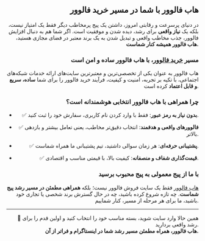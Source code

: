 <h2 class="" style="text-align: right;" data-start="180" data-end="220">هاب فالوور با شما در مسیر خرید فالوور</h2>
<p class="" style="text-align: right;" data-start="222" data-end="489">در دنیای پرسرعت و رقابتی امروز، داشتن یک پیج پرمخاطب دیگر فقط یک امتیاز نیست، بلکه یک <strong data-start="308" data-end="322">نیاز واقعی</strong> برای رشد، دیده شدن و موفقیت است. اگر شما هم به دنبال افزایش فالوور، جذب مخاطب واقعی و تبدیل شدن به یک برند معتبر در فضای مجازی هستید، <strong data-start="457" data-end="489">هاب فالوور همیشه کنار شماست.</strong></p>

<h3 class="" style="text-align: right;" data-start="491" data-end="541">مسیر <a href="https://www.hubfollower.com/">خرید فالوور</a>، با هاب فالوور ساده و امن است</h3>
<p class="" style="text-align: right;" data-start="543" data-end="734">هاب فالوور به عنوان یکی از تخصصی‌ترین و معتبرترین سایت‌های ارائه خدمات شبکه‌های اجتماعی، با تکیه بر تجربه، امنیت و کیفیت، فرآیند خرید فالوور را برای شما <strong data-start="696" data-end="724">ساده، سریع و قابل اعتماد</strong> کرده است.</p>

<h3 class="" style="text-align: right;" data-start="736" data-end="787">چرا همراهی با هاب فالوور انتخابی هوشمندانه است؟</h3>
<ul style="text-align: right;" data-start="789" data-end="1111">
 	<li class="" data-start="789" data-end="871">
<p class="" data-start="791" data-end="871">✅ <strong data-start="793" data-end="818">بدون نیاز به رمز عبور</strong>: فقط با وارد کردن نام کاربری، سفارش خود را ثبت کنید.</p>
</li>
 	<li class="" data-start="872" data-end="961">
<p class="" data-start="874" data-end="961">✅ <strong data-start="876" data-end="904">فالوورهای واقعی و هدفمند</strong>: انتخاب دقیق‌تر مخاطب، یعنی تعامل بیشتر و بازدهی بالاتر.</p>
</li>
 	<li class="" data-start="962" data-end="1038">
<p class="" data-start="964" data-end="1038">✅ <strong data-start="966" data-end="986">پشتیبانی حرفه‌ای</strong>: هر زمان سوالی داشتید، تیم پشتیبانی ما همراه شماست.</p>
</li>
 	<li class="" data-start="1039" data-end="1111">
<p class="" data-start="1041" data-end="1111">✅ <strong data-start="1043" data-end="1072">قیمت‌گذاری شفاف و منصفانه</strong>: کیفیت بالا، با قیمتی مناسب و اقتصادی.</p>
</li>
</ul>
<h3 class="" style="text-align: right;" data-start="1113" data-end="1155">با ما از پیج معمولی به پیج محبوب برسید</h3>
<p class="" style="text-align: right;" data-start="1157" data-end="1352"><a href="https://www.hubfollower.com/">هاب فالوور</a> فقط یک سایت فروش فالوور نیست؛ بلکه <strong data-start="1203" data-end="1241">همراهی مطمئن در مسیر رشد پیج شماست</strong>. چه تازه شروع کرده باشید، چه در حال گسترش برند شخصی یا تجاری خود باشید، ما برای هر مرحله از مسیر، کنار شماییم.</p>


<hr class="" data-start="1354" data-end="1357" />
<p class="" style="text-align: right;" data-start="1359" data-end="1528">📲 همین حالا وارد سایت شوید، بسته مناسب خود را انتخاب کنید و اولین قدم را برای رشد واقعی بردارید.<br data-start="1456" data-end="1459" /><strong data-start="1459" data-end="1528">هاب فالوور، همراه مطمئن مسیر رشد شما در اینستاگرام و فراتر از آن.</strong></p>
